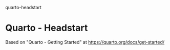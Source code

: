 quarto-headstart
# Quarto - Headstart

Based on "Quarto - Getting Started" at https://quarto.org/docs/get-started/
